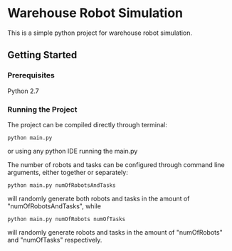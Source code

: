 # Warehouse Robot Simulation

This is a simple python project for warehouse robot simulation.

## Getting Started

### Prerequisites
Python 2.7

### Running the Project
The project can be compiled directly through terminal:
```
python main.py
```
or using any python IDE running the main.py

The number of robots and tasks can be configured through command line arguments, either together or separately:
```
python main.py numOfRobotsAndTasks
```
will randomly generate both robots and tasks in the amount of "numOfRobotsAndTasks", while
```
python main.py numOfRobots numOfTasks
```
will randomly generate robots and tasks in the amount of "numOfRobots" and "numOfTasks" respectively.
